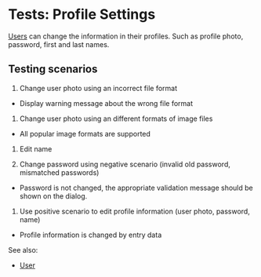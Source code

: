 <!-- TITLE: Tests: Profile Settings -->
<!-- SUBTITLE: -->

# Tests: Profile Settings

[Users](../govern/user.md) can change the information in their profiles. Such as profile photo, password, first and last
names.

## Testing scenarios

1. Change user photo using an incorrect file format

* Display warning message about the wrong file format

1. Change user photo using an different formats of image files

* All popular image formats are supported

1. Edit name

1. Change password using negative scenario (invalid old password, mismatched passwords)

* Password is not changed, the appropriate validation message should be shown on the dialog.

1. Use positive scenario to edit profile information (user photo, password, name)

* Profile information is changed by entry data

See also:

* [User](../govern/user.md)
